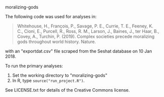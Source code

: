 moralizing-gods

The following code was used for analyses in: 

> Whitehouse, H., François, P., Savage, P. E., Currie, T. E., Feeney, K. C., Cioni, E., Purcell, R., Ross, R. M., Larson, J., Baines, J., ter Haar, B., Covey, A., Turchin, P. (2019). Complex societies precede moralizing gods throughout world history. Nature.

with an "exportdat.csv" file scraped from the Seshat database on 10 Jan 2018.

To run the primary analyses:

1. Set the working directory to "moralizing-gods"
2. In R, type `source("run_project.R")`.

See LICENSE.txt for details of the Creative Commons license.